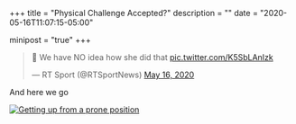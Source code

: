 +++
title = "Physical Challenge Accepted?"
description = ""
date = "2020-05-16T11:07:15-05:00"

minipost = "true"
+++
<blockquote class="twitter-tweet"><p lang="en" dir="ltr">🤯 We have NO idea how she did that <a href="https://t.co/K5SbLAnIzk">pic.twitter.com/K5SbLAnIzk</a></p>&mdash; RT Sport (@RTSportNews) <a href="https://twitter.com/RTSportNews/status/1261660423952060417?ref_src=twsrc%5Etfw">May 16, 2020</a></blockquote> <script async src="https://platform.twitter.com/widgets.js" charset="utf-8"></script>

And here we go

[![Getting up from a prone position](https://imagedelivery.net/zJmFZzaNuqC_Q5Caqyu8nQ/tobyblog_images_20200516-physical-challenge-accepted_49901210393_8979760a9a_o.jpg/fit=scale-down,w=780,sharpen=1,f=auto,q=0.9,slow-connection-quality=0.3)](https://www.flickr.com/photos/tobyjmarks/49901210393/in/photolist-2j2AKjr)

